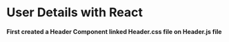 # User Details with React 
#### First created a Header Component linked Header.css file on Header.js file
